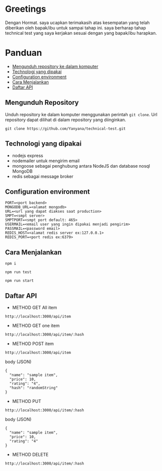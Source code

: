 # Greetings
Dengan Hormat.
saya ucapkan terimakasih atas kesempatan yang telah diberikan oleh bapak/ibu untuk sampai tahap ini.
saya berharap tahap technical test yang saya kerjakan sesuai dengan yang bapak/ibu harapkan.
# Panduan
* [Mengunduh repository ke dalam komputer](https://github.com/Yanyana/technical-test/README#mengunduh-repository)
* [Technologi yang dipakai](https://github.com/datascienceid/README#technologi-yang-dipakai)
* [Configuration environment](https://github.com/datascienceid/README#configuration-environment)
* [Cara Menjalankan](https://github.com/datascienceid/README#cara-menjalankan)
* [Daftar API](https://github.com/datascienceid/README#daftar-api)

## Mengunduh Repository
Unduh repository ke dalam komputer menggunakan perintah `git clone`. Url
repository dapat dilihat di dalam repository yang diinginkan.

```
git clone https://github.com/Yanyana/technical-test.git
```

## Technologi yang dipakai
* nodejs express
* nodemailer untuk mengirim email
* mongoose sebagai penghubung antara NodeJS dan database nosql MongoDB
* redis sebagai message broker


## Configuration environment
```
PORT=<port backend>
MONGODB_URL=<alamat mongodb>
URL=<url yang dapat diakses saat production>
SMPT=<smpt server>
SMPTPORT=<smpt port default: 465>
USERMAIL=<email user yang ingin dipakai menjadi pengirim>
PASSMAIL=<password email>
REDIS_HOST=<alamat redis server ex:127.0.0.1>
REDIS_PORT=<port redis ex:6379>
```

## Cara Menjalankan
```
npm i
```
```
npm run test
```
```
npm run start
```

## Daftar API
* METHOD GET All item
```
​http://localhost:3000/api/item
```

* METHOD GET one item
```
​http://localhost:3000/api/item/:hash
```

* METHOD POST item
```
​http://localhost:3000/api/item
```

body (JSON)
```
{
  "name": "sample item",
  "price": 10,
  "rating": "4",
  "hash": "randomString"
}
```

* METHOD PUT
```
​http://localhost:3000/api/item/:hash
```

body (JSON)
```
{
  "name": "sample item",
  "price": 10,
  "rating": "4"
}
```

* METHOD DELETE
```
​http://localhost:3000/api/item/:hash
```
